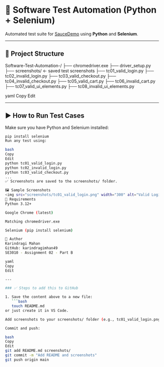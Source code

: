 # 🧪 Software Test Automation (Python + Selenium)

Automated test suite for [SauceDemo](https://www.saucedemo.com/) using **Python** and **Selenium**.

---

## 📂 Project Structure

Software-Test-Automation-/
├── chromedriver.exe
├── driver_setup.py
├── screenshots/ ← saved test screenshots
├── tc01_valid_login.py
├── tc02_invalid_login.py
├── tc03_valid_checkout.py
├── tc04_invalid_checkout.py
├── tc05_valid_cart.py
├── tc06_invalid_cart.py
├── tc07_valid_ui_elements.py
├── tc08_invalid_ui_elements.py

yaml
Copy
Edit

---

## ▶️ How to Run Test Cases

Make sure you have Python and Selenium installed:

```bash
pip install selenium
Run any test using:

bash
Copy
Edit
python tc01_valid_login.py
python tc02_invalid_login.py
python tc03_valid_checkout.py
...
✅ Screenshots are saved to the screenshots/ folder.

🖼️ Sample Screenshots
<img src="screenshots/tc01_valid_login.png" width="300" alt="Valid Login Screenshot"> <img src="screenshots/tc03_valid_checkout.png" width="300" alt="Valid Checkout Screenshot">
🔧 Requirements
Python 3.12+

Google Chrome (latest)

Matching chromedriver.exe

Selenium (pip install selenium)

📌 Author
Karindragi Mahan
GitHub: karindragimhan49
SE3010 - Assignment 02 - Part B

yaml
Copy
Edit

---

### ✅ Steps to add this to GitHub

1. Save the content above to a new file:
   ```bash
   touch README.md
or just create it in VS Code.

Add screenshots to your screenshots/ folder (e.g., tc01_valid_login.png).

Commit and push:

bash
Copy
Edit
git add README.md screenshots/
git commit -m "Add README and screenshots"
git push origin main
